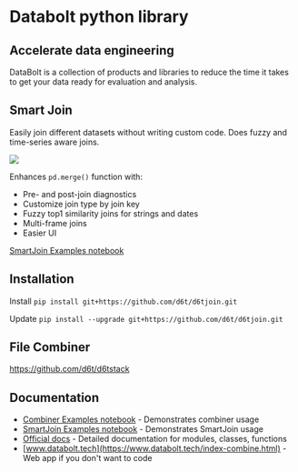 # Databolt python library

## Accelerate data engineering

DataBolt is a collection of products and libraries to reduce the time it takes to get your data ready for evaluation and analysis.

## Smart Join

Easily join different datasets without writing custom code. Does fuzzy and time-series aware joins.

![](https://www.databolt.tech/images/joiner-landing-git.png)

Enhances `pd.merge()` function with:
* Pre- and post-join diagnostics
* Customize join type by join key
* Fuzzy top1 similarity joins for strings and dates
* Multi-frame joins
* Easier UI

[SmartJoin Examples notebook](https://github.com/d6t/d6t-lib/blob/master/examples-smartjoin.ipynb)

## Installation

Install `pip install git+https://github.com/d6t/d6tjoin.git`

Update `pip install --upgrade git+https://github.com/d6t/d6tjoin.git`

## File Combiner

https://github.com/d6t/d6tstack


## Documentation

*  [Combiner Examples notebook](https://github.com/d6t/d6tstack/blob/master/examples-combiner.ipynb) - Demonstrates combiner usage
*  [SmartJoin Examples notebook](https://github.com/d6t/d6tjoin/blob/master/examples-smartjoin.ipynb) - Demonstrates SmartJoin usage
*  [Official docs](http://d6t.readthedocs.io/en/latest/d6t.join.html) - Detailed documentation for modules, classes, functions
*  [www.databolt.tech](https://www.databolt.tech/index-combine.html) - Web app if you don't want to code
